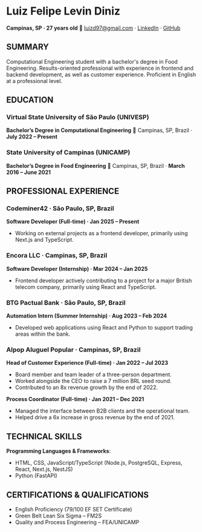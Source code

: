 # Luiz Felipe Levin Diniz

**Campinas, SP · 27 years old**
📧 <luizd97@gmail.com> · [LinkedIn](https://www.linkedin.com/in/levin-diniz) · [GitHub](https://github.com/luizlevindiniz)

## SUMMARY

Computational Engineering student with a bachelor's degree in Food Engineering.
Results-oriented professional with experience in frontend and backend development, as well as customer experience.
Proficient in English at a professional level.

## EDUCATION

### Virtual State University of São Paulo (UNIVESP)

**Bachelor’s Degree in Computational Engineering**
📍 Campinas, SP, Brazil · **July 2022 – Present**

### State University of Campinas (UNICAMP)

**Bachelor’s Degree in Food Engineering**
📍 Campinas, SP, Brazil · **March 2016 – June 2021**

## PROFESSIONAL EXPERIENCE

### Codeminer42 · São Paulo, SP, Brazil

**Software Developer (Full-time) · Jan 2025 – Present**

- Working on external projects as a frontend developer, primarily using Next.js and TypeScript.

### Encora LLC · Campinas, SP, Brazil

**Software Developer (Internship) · Mar 2024 – Jan 2025**

- Frontend developer actively contributing to a project for a major British telecom company, primarily using React and TypeScript.

### BTG Pactual Bank · São Paulo, SP, Brazil

**Automation Intern (Summer Internship) · Aug 2023 – Feb 2024**

- Developed web applications using React and Python to support trading areas within the bank.

### Alpop Aluguel Popular · Campinas, SP, Brazil

**Head of Customer Experience (Full-time) · Jan 2022 – Jul 2023**

- Board member and team leader of a three-person department.
- Worked alongside the CEO to raise a 7 million BRL seed round.
- Contributed to an 8x revenue growth by the end of 2022.

**Process Coordinator (Full-time) · Jan 2021 – Dec 2021**

- Managed the interface between B2B clients and the operational team.
- Helped drive a 6x increase in gross revenue by the end of 2021.

## TECHNICAL SKILLS

**Programming Languages & Frameworks**:

- HTML, CSS, JavaScript/TypeScript (Node.js, PostgreSQL, Express, React, Next.js, NestJS)
- Python (FastAPI)

## CERTIFICATIONS & QUALIFICATIONS

- English Proficiency (79/100 EF SET Certificate)
- Green Belt Lean Six Sigma – FM2S
- Quality and Process Engineering – FEA/UNICAMP
